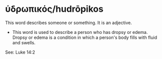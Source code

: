 # ὑδρωπικός/hudrōpikos
This word describes someone or something. It is an adjective.
* This word is used to describe a person who has dropsy or edema. Dropsy or edema is a condition in which a person's body fills with fluid and swells.

See: Luke 14:2
